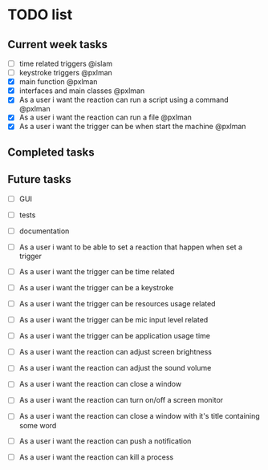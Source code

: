 # TODO list

## Current week tasks
- [ ] time related triggers @islam
- [ ] keystroke triggers @pxlman
- [x] main function @pxlman
- [x] interfaces and main classes @pxlman
- [x] As a user i want the reaction can run a script using a command @pxlman
- [x] As a user i want the reaction can run a file @pxlman
- [x] As a user i want the trigger can be when start the machine @pxlman
## Completed tasks
## Future tasks
- [ ] GUI
- [ ] tests
- [ ] documentation
- [ ] As a user i want to be able to set a reaction that happen when set a trigger
- [ ] As a user i want the trigger can be time related
- [ ] As a user i want the trigger can be a keystroke
- [ ] As a user i want the trigger can be resources usage related
- [ ] As a user i want the trigger can be mic input level related
- [ ] As a user i want the trigger can be application usage time
- [ ] As a user i want the reaction can adjust screen brightness
- [ ] As a user i want the reaction can adjust the sound volume
- [ ] As a user i want the reaction can close a window
- [ ] As a user i want the reaction can turn on/off a screen monitor
- [ ] As a user i want the reaction can close a window with it's title containing some word
- [ ] As a user i want the reaction can push a notification
- [ ] As a user i want the reaction can kill a process

